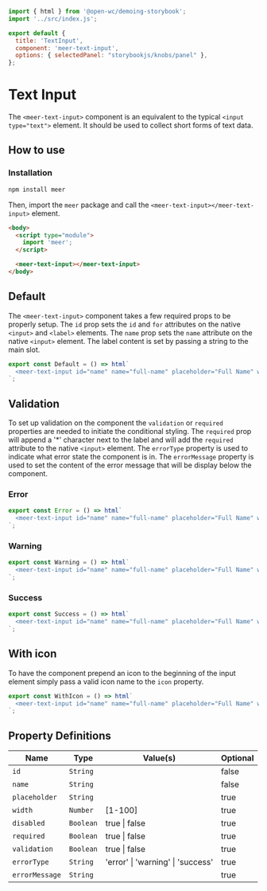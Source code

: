 ```js script
import { html } from '@open-wc/demoing-storybook';
import '../src/index.js';

export default {
  title: 'TextInput',
  component: 'meer-text-input',
  options: { selectedPanel: "storybookjs/knobs/panel" },
};
```

# Text Input

The `<meer-text-input>` component is an equivalent to the typical `<input type="text">` element. It should be used to collect short forms of text data.

## How to use

### Installation

```bash
npm install meer
```

Then, import the `meer` package and call the `<meer-text-input></meer-text-input>` element.

```html
<body>
  <script type="module">
    import 'meer';
  </script>

  <meer-text-input></meer-text-input>
</body>
```

## Default

The `<meer-text-input>` component takes a few required props to be properly setup. The `id` prop sets the `id` and `for` attributes on the native `<input>`
and `<label>` elements. The `name` prop sets the `name` attribute on the native `<input>` element. The label content is set by passing a string to the main slot.

```js preview-story
export const Default = () => html`
  <meer-text-input id="name" name="full-name" placeholder="Full Name" width="33">Name</meer-text-input>
`;
```

## Validation

To set up validation on the component the `validation` or `required` properties are needed to initiate the conditional styling. The `required` prop will append a '*' 
character next to the label and will add the `required` attribute to the native `<input>` element. The `errorType` property is used to indicate what error state the 
component is in. The `errorMessage` property is used to set the content of the error message that will be display below the component.

### Error

```js preview-story
export const Error = () => html`
  <meer-text-input id="name" name="full-name" placeholder="Full Name" width="33" required errorType="error" errorMessage="This field is required.">Name</meer-text-input>
`;
```

### Warning

```js preview-story
export const Warning = () => html`
  <meer-text-input id="name" name="full-name" placeholder="Full Name" width="33" required errorType="warning" errorMessage="Name is short" value="D">Name</meer-text-input>
`;
```

### Success

```js preview-story
export const Success = () => html`
  <meer-text-input id="name" name="full-name" placeholder="Full Name" width="33" required errorType="success" value="Dillon Schultz">Name</meer-text-input>
`;
```

## With icon

To have the component prepend an icon to the beginning of the input element simply pass a valid icon name to the `icon` property.

```js preview-story
export const WithIcon = () => html`
  <meer-text-input id="name" name="full-name" placeholder="Full Name" width="33" icon="person">Name</meer-text-input>
`;
```

## Property Definitions

| Name           | Type      | Value(s)                              | Optional |
|----------------|-----------|---------------------------------------|----------|
| `id`           | `String`  |                                       | false    |
| `name`         | `String`  |                                       | false    |
| `placeholder`  | `String`  |                                       | true     |
| `width`        | `Number`  | [1-100]                               | true     |
| `disabled`     | `Boolean` | true  \|  false                       | true     |
| `required`     | `Boolean` | true  \|  false                       | true     |
| `validation`   | `Boolean` | true  \|  false                       | true     |
| `errorType`    | `String`  | 'error'  \|  'warning'  \|  'success' | true     |
| `errorMessage` | `String`  |                                       | true     |
